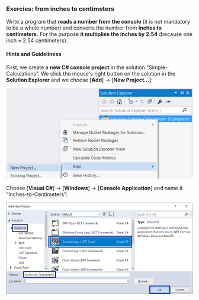 ### Exercies:	from inches to centimeters

Write a program that **reads a number from the console** (it is not mandatory to be a whole number) and converts the number from **inches to centimeters.** For the purpose **it multiplies the inches by  2.54** (because one inch = 2.54 centimeters).

#### Hints and Guideliness

First, we create a **new C# console project** in the solution  “Simple-Calculations”. We click the mouse's right button on the solution in the **Solution Explorer** and we choose [**Add**] -> [**New Project…**]:

![](/assets/chapter-2-images/02.Inches-to-centimeters-01.png)

Choose [**Visual C#**] -> [**Windows**] -> [**Console Application**] and name it “Inches-to-Centimeters”:

![](/assets/chapter-2-images/02.Inches-to-centimeters-02.png)

